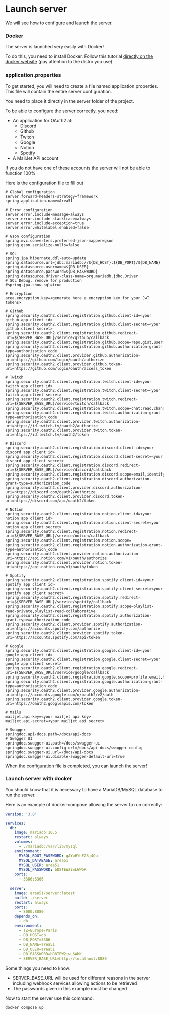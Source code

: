 # Launch server

We will see how to configure and launch the server.

### Docker
The server is launched very easily with Docker!

To do this, you need to install Docker.
Follow this tutorial [directly on the docker website](https://docs.docker.com/engine/install/) (pay attention to the distro you use)

### application.properties

To get started, you will need to create a file named application.properties. This file will contain the entire server configuration.

You need to place it directly in the server folder of the project.

To be able to configure the server correctly, you need:
- An application for OAuth2 at:
    - Discord
    - Github
    - Twitch
    - Google
    - Notion
    - Spotify
- A MailJet API account

If you do not have one of these accounts the server will not be able to function 100%

Here is the configuration file to fill out
```
# Global configuration
server.forward-headers-strategy=framework
spring.application.name=Area51

# Error configuration
server.error.include-message=always
server.error.include-stacktrace=always
server.error.include-exception=true
server.error.whitelabel.enabled=false

# Gson configuration
spring.mvc.converters.preferred-json-mapper=gson
spring.gson.serialize-nulls=false

# SQL
spring.jpa.hibernate.ddl-auto=update
spring.datasource.url=jdbc:mariadb://${DB_HOST}:${DB_PORT}/${DB_NAME}
spring.datasource.username=${DB_USER}
spring.datasource.password=${DB_PASSWORD}
spring.datasource.driver-class-name=org.mariadb.jdbc.Driver
# SQL Debug, remove for production
#spring.jpa.show-sql=true

# Encryption
area.encryption.key=<generate here a encryption key for your JwT tokens>

# Github
spring.security.oauth2.client.registration.github.client-id=<your github app client id>
spring.security.oauth2.client.registration.github.client-secret=<your github client secret>
spring.security.oauth2.client.registration.github.redirect-uri=${SERVER_BASE_URL}/service/github/callback
spring.security.oauth2.client.registration.github.scope=repo,gist,user:email
spring.security.oauth2.client.registration.github.authorization-grant-type=authorization_code
spring.security.oauth2.client.provider.github.authorization-uri=https://github.com/login/oauth/authorize
spring.security.oauth2.client.provider.github.token-uri=https://github.com/login/oauth/access_token

# Twitch
spring.security.oauth2.client.registration.twitch.client-id=<your twitch app client id>
spring.security.oauth2.client.registration.twitch.client-secret=<your twitch app client secret>
spring.security.oauth2.client.registration.twitch.redirect-uri=${SERVER_BASE_URL}/service/twitch/callback
spring.security.oauth2.client.registration.twitch.scope=chat:read,channel:read:subscriptions,moderator:read:followers
spring.security.oauth2.client.registration.twitch.authorization-grant-type=authorization_code
spring.security.oauth2.client.provider.twitch.authorization-uri=https://id.twitch.tv/oauth2/authorize
spring.security.oauth2.client.provider.twitch.token-uri=https://id.twitch.tv/oauth2/token

# Discord
spring.security.oauth2.client.registration.discord.client-id=<your discord app client id>
spring.security.oauth2.client.registration.discord.client-secret=<your discord app client secret>
spring.security.oauth2.client.registration.discord.redirect-uri=${SERVER_BASE_URL}/service/discord/callback
spring.security.oauth2.client.registration.discord.scope=email,identify
spring.security.oauth2.client.registration.discord.authorization-grant-type=authorization_code
spring.security.oauth2.client.provider.discord.authorization-uri=https://discord.com/oauth2/authorize
spring.security.oauth2.client.provider.discord.token-uri=https://discord.com/api/oauth2/token

# Notion
spring.security.oauth2.client.registration.notion.client-id=<your notion app client id>
spring.security.oauth2.client.registration.notion.client-secret=<your notion app client secret>
spring.security.oauth2.client.registration.notion.redirect-uri=${SERVER_BASE_URL}/service/notion/callback
spring.security.oauth2.client.registration.notion.scope=
spring.security.oauth2.client.registration.notion.authorization-grant-type=authorization_code
spring.security.oauth2.client.provider.notion.authorization-uri=https://api.notion.com/v1/oauth/authorize
spring.security.oauth2.client.provider.notion.token-uri=https://api.notion.com/v1/oauth/token

# Spotify
spring.security.oauth2.client.registration.spotify.client-id=<your spotify app client id>
spring.security.oauth2.client.registration.spotify.client-secret=<your spotify app client secret>
spring.security.oauth2.client.registration.spotify.redirect-uri=${SERVER_BASE_URL}/service/spotify/callback
spring.security.oauth2.client.registration.spotify.scope=playlist-read-private,playlist-read-collaborative
spring.security.oauth2.client.registration.spotify.authorization-grant-type=authorization_code
spring.security.oauth2.client.provider.spotify.authorization-uri=https://accounts.spotify.com/authorize
spring.security.oauth2.client.provider.spotify.token-uri=https://accounts.spotify.com/api/token

# Google
spring.security.oauth2.client.registration.google.client-id=<your google app client id>
spring.security.oauth2.client.registration.google.client-secret=<your google app client secret>
spring.security.oauth2.client.registration.google.redirect-uri=${SERVER_BASE_URL}/service/google/callback
spring.security.oauth2.client.registration.google.scope=profile,email,https://www.googleapis.com/auth/gmail.send,https://www.googleapis.com/auth/gmail.readonly
spring.security.oauth2.client.registration.google.authorization-grant-type=authorization_code
spring.security.oauth2.client.provider.google.authorization-uri=https://accounts.google.com/o/oauth2/v2/auth
spring.security.oauth2.client.provider.google.token-uri=https://oauth2.googleapis.com/token

# Mails
mailjet.api-key=<your mailjet api key>
mailjet.api-secret=<your mailjet api secret>

# Swagger
springdoc.api-docs.path=/docs/api-docs
# Swagger UI
springdoc.swagger-ui.path=/docs/swagger-ui
springdoc.swagger-ui.config-url=/docs/api-docs/swagger-config
springdoc.swagger-ui.url=/docs/api-docs
springdoc.swagger-ui.disable-swagger-default-url=true
```

When the configuration file is completed, you can launch the server!

### Launch server with docker

You should know that it is necessary to have a MariaDB/MySQL database to run the server.

Here is an example of docker-compose allowing the server to run correctly:
```yaml
version: '3.8'

services:
  db:
    image: mariadb:10.5
    restart: always
    volumes:
      - ./mariadb:/var/lib/mysql
    environment:
      MYSQL_ROOT_PASSWORD: gAYpHYhE23j4Qu
      MYSQL_DATABASE: area51
      MYSQL_USER: area51
      MYSQL_PASSWORD: bD8TEW2iwL6WbK
    ports:
      - 3306:3306

  server:
    image: area51/server:latest
    build: ./server
    restart: always
    ports:
      - 8080:8080
    depends_on:
      - db
    environment:
      - TZ=Europe/Paris
      - DB_HOST=db
      - DB_PORT=3306
      - DB_NAME=area51
      - DB_USER=area51
      - DB_PASSWORD=bD8TEW2iwL6WbK
      - SERVER_BASE_URL=http://localhost:8080
```
Some things you need to know:
- SERVER_BASE_URL will be used for different reasons in the server including webhook services allowing actions to be retrieved
- The passwords given in this example must be changed

Now to start the server use this command:
```Bash
docker compose up
```